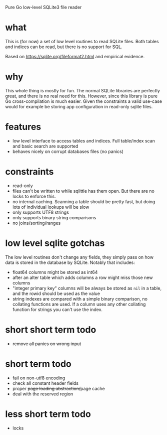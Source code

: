 Pure Go low-level SQLite3 file reader

# what

This is (for now) a set of low level routines to read SQLite files. Both 
tables and indices can be read, but there is no support for SQL.

Based on https://sqlite.org/fileformat2.html and empirical evidence.


# why

This whole thing is mostly for fun. The normal SQLite libraries are perfectly great, and
there is no real need for this. However, since this library is pure Go
cross-compilation is much easier. Given the constraints a valid use-case would
for example be storing app configuration in read-only sqlite files.


# features

- low level interface to access tables and indices. Full table/index
  scan and basic search are supported
- behaves nicely on corrupt databases files (no panics)


# constraints

- read-only
- files can't be written to while sqlittle has them open. But there are no
  locks to enforce this.
- no internal caching. Scanning a table should be pretty fast, but doing lots
  of individual lookups will be slow
- only supports UTF8 strings
- only supports binary string comparisons
- no joins/sorting/ranges


# low level sqlite gotchas

The low level routines don't change any fields, they simply pass on how data is
stored in the database by SQLite. Notably that includes:
- float64 columns might be stored as int64
- after an alter table which adds columns a row might miss those new columns
- "integer primary key" columns will be always be stored as `nil` in a table,
  and the rowid should be used as the value
- string indexes are compared with a simple binary comparison, no collating
  functions are used. If a column uses any other collating function for strings
  you can't use the index.

# short short term todo

- ~~remove all panics on wrong input~~


# short term todo

- fail on non-utf8 encoding
- check all constant header fields
- proper ~~page loading abstraction/~~page cache
- deal with the reserved region


# less short term todo

- locks
